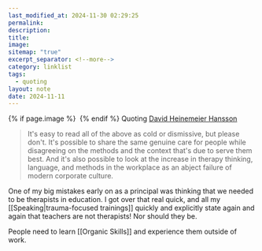 ```yaml
---
last_modified_at: 2024-11-30 02:29:25
permalink: 
description: 
title: 
image: 
sitemap: "true"
excerpt_separator: <!--more-->
category: linklist
tags:
  - quoting
layout: note
date: 2024-11-11
---
```



{% if page.image %} <img src="{{ page.image }}" alt=""> {% endif %}
Quoting [David Heinemeier Hansson](https://world.hey.com/dhh/too-much-therapy-at-work-f79ac95c)
> It's easy to read all of the above as cold or dismissive, but please don't. It's possible to share the same genuine care for people while disagreeing on the methods and the context that's due to serve them best. And it's also possible to look at the increase in therapy thinking, language, and methods in the workplace as an abject failure of modern corporate culture.

One of my big mistakes early on as a principal was thinking that we needed to be therapists in education. I got over that real quick, and all my [[Speaking|trauma-focused trainings]] quickly and explicitly state again and again that teachers are not therapists! Nor should they be. 

People need to learn [[Organic Skills]] and experience them outside of work. 
